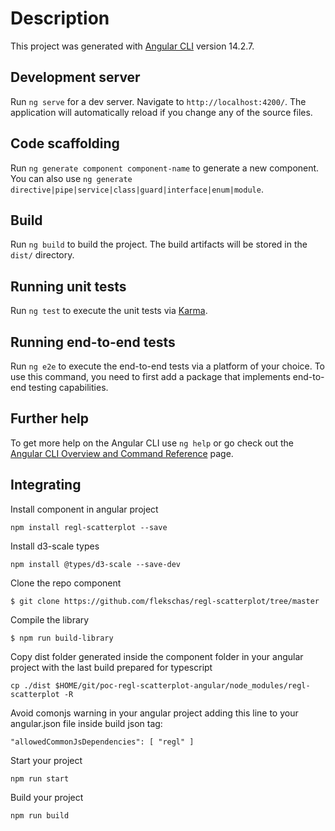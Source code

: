 # Description

This project was generated with [Angular CLI](https://github.com/angular/angular-cli) version 14.2.7.

## Development server

Run `ng serve` for a dev server. Navigate to `http://localhost:4200/`. The application will automatically reload if you change any of the source files.

## Code scaffolding

Run `ng generate component component-name` to generate a new component. You can also use `ng generate directive|pipe|service|class|guard|interface|enum|module`.

## Build

Run `ng build` to build the project. The build artifacts will be stored in the `dist/` directory.

## Running unit tests

Run `ng test` to execute the unit tests via [Karma](https://karma-runner.github.io).

## Running end-to-end tests

Run `ng e2e` to execute the end-to-end tests via a platform of your choice. To use this command, you need to first add a package that implements end-to-end testing capabilities.

## Further help

To get more help on the Angular CLI use `ng help` or go check out the [Angular CLI Overview and Command Reference](https://angular.io/cli) page.

## Integrating

Install component in angular project

`
npm install regl-scatterplot --save
`

Install d3-scale types

`
npm install @types/d3-scale --save-dev
`

Clone the repo component

`
$ git clone https://github.com/flekschas/regl-scatterplot/tree/master
`

Compile the library

`
$ npm run build-library
`

Copy dist folder generated inside the component folder in your angular project with the last build prepared for typescript

`
cp ./dist $HOME/git/poc-regl-scatterplot-angular/node_modules/regl-scatterplot -R
`

Avoid comonjs warning in your angular project adding this line to your angular.json file inside build json tag:

`
"allowedCommonJsDependencies": [
    "regl"
]
`

Start your project

`
npm run start
`

Build your project

`
npm run build
`